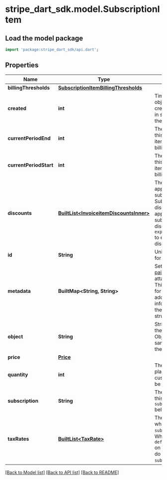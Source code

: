 # stripe_dart_sdk.model.SubscriptionItem

## Load the model package
```dart
import 'package:stripe_dart_sdk/api.dart';
```

## Properties
Name | Type | Description | Notes
------------ | ------------- | ------------- | -------------
**billingThresholds** | [**SubscriptionItemBillingThresholds**](SubscriptionItemBillingThresholds.md) |  | [optional] 
**created** | **int** | Time at which the object was created. Measured in seconds since the Unix epoch. | 
**currentPeriodEnd** | **int** | The end time of this subscription item's current billing period. | 
**currentPeriodStart** | **int** | The start time of this subscription item's current billing period. | 
**discounts** | [**BuiltList&lt;InvoiceitemDiscountsInner&gt;**](InvoiceitemDiscountsInner.md) | The discounts applied to the subscription item. Subscription item discounts are applied before subscription discounts. Use `expand[]=discounts` to expand each discount. | 
**id** | **String** | Unique identifier for the object. | 
**metadata** | **BuiltMap&lt;String, String&gt;** | Set of [key-value pairs](https://stripe.com/docs/api/metadata) that you can attach to an object. This can be useful for storing additional information about the object in a structured format. | 
**object** | **String** | String representing the object's type. Objects of the same type share the same value. | 
**price** | [**Price**](Price.md) |  | 
**quantity** | **int** | The [quantity](https://stripe.com/docs/subscriptions/quantities) of the plan to which the customer should be subscribed. | [optional] 
**subscription** | **String** | The `subscription` this `subscription_item` belongs to. | 
**taxRates** | [**BuiltList&lt;TaxRate&gt;**](TaxRate.md) | The tax rates which apply to this `subscription_item`. When set, the `default_tax_rates` on the subscription do not apply to this `subscription_item`. | [optional] 

[[Back to Model list]](../README.md#documentation-for-models) [[Back to API list]](../README.md#documentation-for-api-endpoints) [[Back to README]](../README.md)


